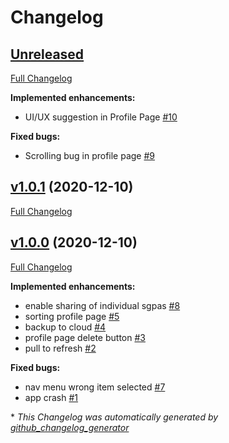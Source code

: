 # Changelog

## [Unreleased](https://github.com/XploreX/cgpa-book-android/tree/HEAD)

[Full Changelog](https://github.com/XploreX/cgpa-book-android/compare/v1.0.1...HEAD)

**Implemented enhancements:**

- UI/UX suggestion in Profile Page [\#10](https://github.com/XploreX/cgpa-book-android/issues/10)

**Fixed bugs:**

- Scrolling bug in profile page [\#9](https://github.com/XploreX/cgpa-book-android/issues/9)

## [v1.0.1](https://github.com/XploreX/cgpa-book-android/tree/v1.0.1) (2020-12-10)

[Full Changelog](https://github.com/XploreX/cgpa-book-android/compare/v1.0.0...v1.0.1)

## [v1.0.0](https://github.com/XploreX/cgpa-book-android/tree/v1.0.0) (2020-12-10)

[Full Changelog](https://github.com/XploreX/cgpa-book-android/compare/7ce84f6930818fa8b3708b3b874787df4a0d78ce...v1.0.0)

**Implemented enhancements:**

- enable sharing of individual sgpas [\#8](https://github.com/XploreX/cgpa-book-android/issues/8)
- sorting profile page [\#5](https://github.com/XploreX/cgpa-book-android/issues/5)
- backup to cloud [\#4](https://github.com/XploreX/cgpa-book-android/issues/4)
- profile page delete button [\#3](https://github.com/XploreX/cgpa-book-android/issues/3)
- pull to refresh [\#2](https://github.com/XploreX/cgpa-book-android/issues/2)

**Fixed bugs:**

- nav menu wrong item selected [\#7](https://github.com/XploreX/cgpa-book-android/issues/7)
- app crash [\#1](https://github.com/XploreX/cgpa-book-android/issues/1)



\* *This Changelog was automatically generated by [github_changelog_generator](https://github.com/github-changelog-generator/github-changelog-generator)*
